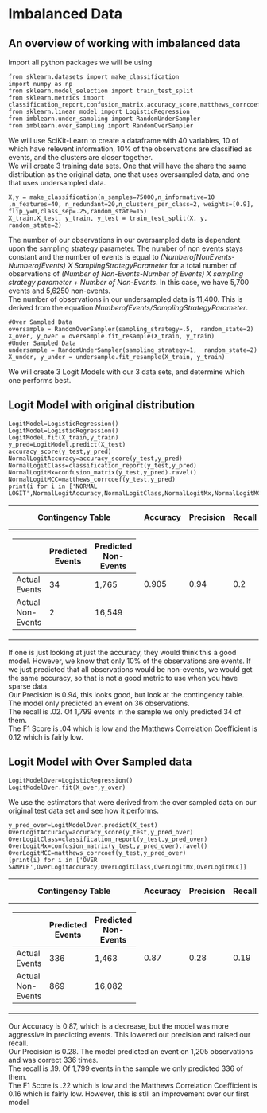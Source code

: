 # Imbalanced Data  <br>
## An overview of working with imbalanced data<br>
Import all python packages we will be using
```
from sklearn.datasets import make_classification
import numpy as np
from sklearn.model_selection import train_test_split
from sklearn.metrics import classification_report,confusion_matrix,accuracy_score,matthews_corrcoef
from sklearn.linear_model import LogisticRegression
from imblearn.under_sampling import RandomUnderSampler
from imblearn.over_sampling import RandomOverSampler
```
We will use SciKit-Learn to create a dataframe with 40 variables, 10 of which have relevent information, 10% of the observations are classified as events, and the clusters are closer together. <br>
We will create 3 training data sets. One that will have the share the same distribution as the original data, one that uses oversampled data, and one that uses undersampled data.
```
X,y = make_classification(n_samples=75000,n_informative=10 ,n_features=40, n_redundant=20,n_clusters_per_class=2, weights=[0.9], flip_y=0,class_sep=.25,random_state=15)
X_train,X_test, y_train, y_test = train_test_split(X, y,  random_state=2)
```
The number of our observations in our oversampled data is dependent upon the sampling strategy parameter. The number of non events stays constant and the number of events is equal to *(NumberofNonEvents-NumberofEvents) X SamplingStrategyParameter* for a total number of observations of *(Number of Non-Events-Number of Events) X sampling strategy parameter + Number of Non-Events*. In this case, we have 5,700 events and 5,6250 non-events.<br>
The number of observations in our undersampled data is 11,400. This is derived from the equation *NumberofEvents/SamplingStrategyParameter*. 
```
#Over Sampled Data
oversample = RandomOverSampler(sampling_strategy=.5,  random_state=2)
X_over, y_over = oversample.fit_resample(X_train, y_train)
#Under Sampled Data
undersample = RandomUnderSampler(sampling_strategy=1,  random_state=2)
X_under, y_under = undersample.fit_resample(X_train, y_train)
```
We will create 3 Logit Models with our 3 data sets, and determine which one performs best.<br>
## Logit Model with original distribution
```
LogitModel=LogisticRegression()
LogitModel=LogisticRegression()
LogitModel.fit(X_train,y_train)
y_pred=LogitModel.predict(X_test)
accuracy_score(y_test,y_pred)
NormalLogitAccuracy=accuracy_score(y_test,y_pred)
NormalLogitClass=classification_report(y_test,y_pred)
NormalLogitMx=confusion_matrix(y_test,y_pred).ravel()
NormalLogitMCC=matthews_corrcoef(y_test,y_pred)
print(i for i in ['NORMAL LOGIT',NormalLogitAccuracy,NormalLogitClass,NormalLogitMx,NormalLogitMCC])
```
| Contingency Table|Accuracy| Precision| Recall|F1|Matthews Coef.|
|------------------|--------|----------|-------|--|--------------|
|<table> <thead> <tr>  <th></th> <th>Predicted Events</th>    <th>Predicted Non-Events</th>    <tbody>  <tr>  <td>Actual Events</td>   <td>34</td> <td>1,765</td> </tr>  <tr> <td>Actual Non-Events</td>  <td>2</td> <td>16,549</td> </tbody> </table>   | 0.905 |  0.94      | 0.2      | 0.04 | 0.126             |
  
If one is just looking at just the accuracy, they would think this a good model. However, we know that only 10% of the observations are events. If we just predicted that all observations would be non-events, we would get the same accuracy, so that is not a good metric to use when you have sparse data.<br>
Our Precision is 0.94, this looks good, but look at the contingency table. The model only predicted an event on 36 observations. <br>
The recall is .02. Of 1,799 events in the sample we only predicted 34 of them.<br>
The F1 Score is .04 which is low and the Matthews Correlation Coefficient is 0.12 which is fairly low.<br>
  
## Logit Model with Over Sampled data
```
LogitModelOver=LogisticRegression()
LogitModelOver.fit(X_over,y_over)
```
We use the estimators that were derived from the over sampled data on our original test data set and see how it performs. 
```
y_pred_over=LogitModelOver.predict(X_test)
OverLogitAccuracy=accuracy_score(y_test,y_pred_over)
OverLogitClass=classification_report(y_test,y_pred_over)
OverLogitMx=confusion_matrix(y_test,y_pred_over).ravel()
OverLogitMCC=matthews_corrcoef(y_test,y_pred_over)
[print(i) for i in ['OVER SAMPLE',OverLogitAccuracy,OverLogitClass,OverLogitMx,OverLogitMCC]]
```
| Contingency Table|Accuracy| Precision| Recall|F1|Matthews Coef.|
|------------------|--------|----------|-------|--|--------------|
|<table> <thead> <tr>  <th></th> <th>Predicted Events</th>    <th>Predicted Non-Events</th>    <tbody>  <tr>  <td>Actual Events</td>   <td>336</td> <td>1,463</td> </tr>  <tr> <td>Actual Non-Events</td>  <td>869</td> <td>16,082</td> </tbody> </table>   | 0.87 |  0.28      | 0.19      | 0.22 | 0.16             |
  
Our Accuracy is 0.87, which is a decrease, but the model was more aggressive in predicting events. This lowered out precision and raised our recall.<br>
Our Precision is 0.28.  The model  predicted an event on 1,205 observations and was correct 336 times. <br>
The recall is .19. Of 1,799 events in the sample we only predicted 336 of them.<br>
The F1 Score is .22 which is low and the Matthews Correlation Coefficient is 0.16 which is fairly low. However, this is still an improvement over our first model<br>
  

